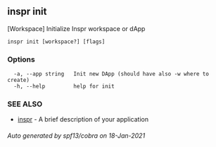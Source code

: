 ## inspr init

[Workspace] Initialize Inspr workspace or dApp

```
inspr init [workspace?] [flags]
```

### Options

```
  -a, --app string   Init new DApp (should have also -w where to create)
  -h, --help         help for init
```

### SEE ALSO

* [inspr](inspr.md)	 - A brief description of your application

###### Auto generated by spf13/cobra on 18-Jan-2021
